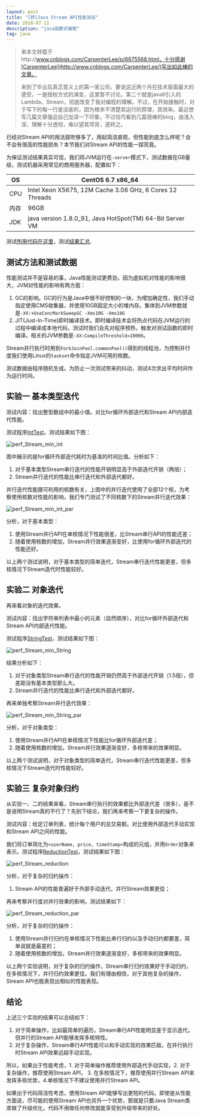 ```yaml
---
layout: post
title: "[转]Java Stream API性能测试"
date: 2018-07-11
description: "java函数式编程"
tag: java
---
```


>来本文转载于http://www.cnblogs.com/CarpenterLee/p/6675568.html，十分感谢[CarpenterLee](http://www.cnblogs.com/CarpenterLee/)写出如此棒的文章。
>
>来到了毕业后真正意义上的第一家公司，要说这近两个月在技术层面最大的感受，一是授权方式的演变，这里暂不讨论。第二个就是java8引入的Lambda，Stream，彻底改变了我对编程的理解。不过，在开始接触时，对于写下的每一行是没底的，因为根本不清楚其运行的原理，其效率。最近想写几篇文章强迫自己加深一下印象，不过恰巧看到几篇很棒的blog，由浅入深，理解十分透彻，难以望其项背，遂转之。

已经对Stream API的用法鼓吹够多了，用起简洁直观，但性能到底怎么样呢？会不会有很高的性能损失？本节我们对Stream API的性能一探究竟。

为保证测试结果真实可信，我们将JVM运行在`-server`模式下，测试数据在GB量级，测试机器采用常见的商用服务器，配置如下：

| OS   | CentOS 6.7 x86_64                                        |
| ---- | -------------------------------------------------------- |
| CPU  | Intel Xeon X5675, 12M Cache 3.06 GHz, 6 Cores 12 Threads |
| 内存 | 96GB                                                     |
| JDK  | java version 1.8.0_91, Java HotSpot(TM) 64-Bit Server VM |

测试[所用代码在这里](https://github.com/CarpenterLee/JavaLambdaInternals/blob/master/perf/StreamBenchmark/src/lee)，测试[结果汇总](https://github.com/CarpenterLee/JavaLambdaInternals/blob/master/perf/Stream_performance.xlsx).

## 测试方法和测试数据

性能测试并不是容易的事，Java性能测试更费劲，因为虚拟机对性能的影响很大，JVM对性能的影响有两方面：

1. GC的影响。GC的行为是Java中很不好控制的一块，为增加确定性，我们手动指定使用CMS收集器，并使用10GB固定大小的堆内存。集体到JVM参数就是`-XX:+UseConcMarkSweepGC -Xms10G -Xmx10G`
2. JIT(Just-In-Time)即时编译技术。即时编译技术会将热点代码在JVM运行的过程中编译成本地代码，测试时我们会先对程序预热，触发对测试函数的即时编译。相关的JVM参数是`-XX:CompileThreshold=10000`。

Stream并行执行时用到`ForkJoinPool.commonPool()`得到的线程池，为控制并行度我们使用Linux的`taskset`命令指定JVM可用的核数。

测试数据由程序随机生成。为防止一次测试带来的抖动，测试4次求出平均时间作为运行时间。

## 实验一 基本类型迭代

测试内容：找出整型数组中的最小值。对比for循环外部迭代和Stream API内部迭代性能。

测试程序[IntTest](https://github.com/CarpenterLee/JavaLambdaInternals/blob/master/perf/StreamBenchmark/src/lee/IntTest.java)，测试结果如下图：

![perf_Stream_min_int](https://images2015.cnblogs.com/blog/939998/201704/939998-20170406213040378-358737189.png)

图中展示的是for循环外部迭代耗时为基准的时间比值。分析如下：

1. 对于基本类型Stream串行迭代的性能开销明显高于外部迭代开销（两倍）；
2. Stream并行迭代的性能比串行迭代和外部迭代都好。

并行迭代性能跟可利用的核数有关，上图中的并行迭代使用了全部12个核，为考察使用核数对性能的影响，我们专门测试了不同核数下的Stream并行迭代效果：

![perf_Stream_min_int_par](https://images2015.cnblogs.com/blog/939998/201704/939998-20170406212936425-1973108530.png)

分析，对于基本类型：

1. 使用Stream并行API在单核情况下性能很差，比Stream串行API的性能还差；
2. 随着使用核数的增加，Stream并行效果逐渐变好，比使用for循环外部迭代的性能还好。

以上两个测试说明，对于基本类型的简单迭代，Stream串行迭代性能更差，但多核情况下Stream迭代时性能较好。

## 实验二 对象迭代

再来看对象的迭代效果。

测试内容：找出字符串列表中最小的元素（自然顺序），对比for循环外部迭代和Stream API内部迭代性能。

测试程序[StringTest](https://github.com/CarpenterLee/JavaLambdaInternals/blob/master/perf/StreamBenchmark/src/lee/StringTest.java)，测试结果如下图：

![perf_Stream_min_String](https://images2015.cnblogs.com/blog/939998/201704/939998-20170406213138722-1162992217.png)

结果分析如下：

1. 对于对象类型Stream串行迭代的性能开销仍然高于外部迭代开销（1.5倍），但差距没有基本类型那么大。
2. Stream并行迭代的性能比串行迭代和外部迭代都好。

再来单独考察Stream并行迭代效果：

![perf_Stream_min_String_par](https://images2015.cnblogs.com/blog/939998/201704/939998-20170406213204582-2072599993.png)

分析，对于对象类型：

1. 使用Stream并行API在单核情况下性能比for循环外部迭代差；
2. 随着使用核数的增加，Stream并行效果逐渐变好，多核带来的效果明显。

以上两个测试说明，对于对象类型的简单迭代，Stream串行迭代性能更差，但多核情况下Stream迭代时性能较好。

## 实验三 复杂对象归约

从实验一、二的结果来看，Stream串行执行的效果都比外部迭代差（很多），是不是说明Stream真的不行了？先别下结论，我们再来考察一下更复杂的操作。

测试内容：给定订单列表，统计每个用户的总交易额。对比使用外部迭代手动实现和Stream API之间的性能。

我们将订单简化为`<userName, price, timeStamp>`构成的元组，并用`Order`对象来表示。测试程序[ReductionTest](https://github.com/CarpenterLee/JavaLambdaInternals/blob/master/perf/StreamBenchmark/src/lee/ReductionTest.java)，测试结果如下图：

![perf_Stream_reduction](https://images2015.cnblogs.com/blog/939998/201704/939998-20170406213231253-1806910111.png)

分析，对于复杂的归约操作：

1. Stream API的性能普遍好于外部手动迭代，并行Stream效果更佳；

再来考察并行度对并行效果的影响，测试结果如下：

![perf_Stream_reduction_par](https://images2015.cnblogs.com/blog/939998/201704/939998-20170406213256035-451595873.png)

分析，对于复杂的归约操作：

1. 使用Stream并行归约在单核情况下性能比串行归约以及手动归约都要差，简单说就是最差的；
2. 随着使用核数的增加，Stream并行效果逐渐变好，多核带来的效果明显。

以上两个实验说明，对于复杂的归约操作，Stream串行归约效果好于手动归约，在多核情况下，并行归约效果更佳。我们有理由相信，对于其他复杂的操作，Stream API也能表现出相似的性能表现。

## 结论

上述三个实验的结果可以总结如下：

1. 对于简单操作，比如最简单的遍历，Stream串行API性能明显差于显示迭代，但并行的Stream API能够发挥多核特性。
2. 对于复杂操作，Stream串行API性能可以和手动实现的效果匹敌，在并行执行时Stream API效果远超手动实现。

所以，如果出于性能考虑，1. 对于简单操作推荐使用外部迭代手动实现，2. 对于复杂操作，推荐使用Stream API， 3. 在多核情况下，推荐使用并行Stream API来发挥多核优势，4.单核情况下不建议使用并行Stream API。

如果出于代码简洁性考虑，使用Stream API能够写出更短的代码。即使是从性能方面说，尽可能的使用Stream API也另外一个优势，那就是只要Java Stream类库做了升级优化，代码不用做任何修改就能享受到升级带来的好处。